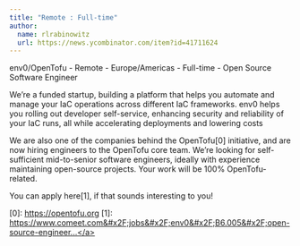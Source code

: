 ```yaml
---
title: "Remote : Full-time"
author:
  name: rlrabinowitz
  url: https://news.ycombinator.com/item?id=41711624
---
```

env0&#x2F;OpenTofu - Remote - Europe&#x2F;Americas - Full-time - Open Source Software Engineer

We’re a funded startup, building a platform that helps you automate and manage your IaC operations across different IaC frameworks. env0 helps you rolling out developer self-service, enhancing security and reliability of your IaC runs, all while accelerating deployments and lowering costs

We are also one of the companies behind the OpenTofu[0] initiative, and are now hiring engineers to the OpenTofu core team. We’re looking for self-sufficient mid-to-senior software engineers, ideally with experience maintaining open-source projects. Your work will be 100% OpenTofu-related.

You can apply here[1], if that sounds interesting to you!

[0]: <a href="https:&#x2F;&#x2F;opentofu.org" rel="nofollow">https:&#x2F;&#x2F;opentofu.org</a>
[1]: <a href="https:&#x2F;&#x2F;www.comeet.com&#x2F;jobs&#x2F;env0&#x2F;B6.005&#x2F;open-source-engineer---remote&#x2F;09.045" rel="nofollow">https:&#x2F;&#x2F;www.comeet.com&#x2F;jobs&#x2F;env0&#x2F;B6.005&#x2F;open-source-engineer...</a>
<JobApplication />
